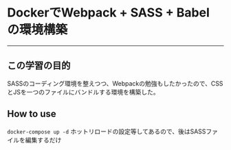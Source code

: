 # DockerでWebpack + SASS + Babel の環境構築
---
## この学習の目的
SASSのコーディング環境を整えつつ、Webpackの勉強もしたかったので、CSSとJSを一つのファイルにバンドルする環境を構築した。

## How to use
`docker-compose up -d`
ホットリロードの設定等してあるので、後はSASSファイルを編集するだけ